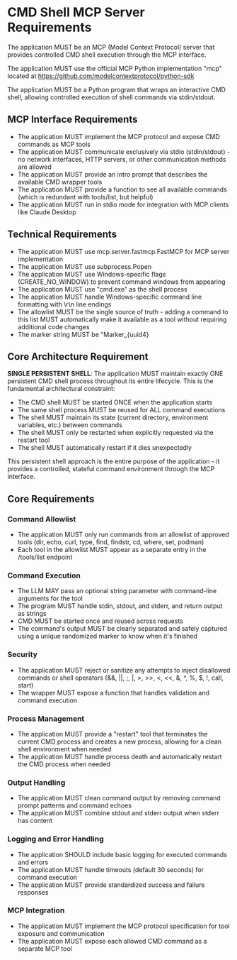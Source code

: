# CMD Shell MCP Server Requirements

The application MUST be an MCP (Model Context Protocol) server that provides controlled CMD shell execution through the MCP interface.

The application MUST use the official MCP Python implementation "mcp" located at https://github.com/modelcontextprotocol/python-sdk

The application MUST be a Python program that wraps an interactive CMD shell, allowing controlled execution of shell commands via stdin/stdout.

## MCP Interface Requirements

- The application MUST implement the MCP protocol and expose CMD commands as MCP tools
- The application MUST communicate exclusively via stdio (stdin/stdout) - no network interfaces, HTTP servers, or other communication methods are allowed
- The application MUST provide an intro prompt that describes the available CMD wrapper tools
- The application MUST provide a function to see all available commands (which is redundant with tools/list, but helpful)
- The application MUST run in stdio mode for integration with MCP clients like Claude Desktop

## Technical Requirements
- The application MUST use mcp.server.fastmcp.FastMCP for MCP server implementation
- The application MUST use subprocess.Popen
- The application MUST use Windows-specific flags (CREATE_NO_WINDOW) to prevent command windows from appearing
- The application MUST use "cmd.exe" as the shell process
- The application MUST handle Windows-specific command line formatting with \r\n line endings
- The allowlist MUST be the single source of truth - adding a command to this list MUST automatically make it available as a tool without requiring additional code changes
- The marker string MUST be "Marker_{uuid4}

## Core Architecture Requirement

**SINGLE PERSISTENT SHELL**: The application MUST maintain exactly ONE persistent CMD shell process throughout its entire lifecycle. This is the fundamental architectural constraint:

- The CMD shell MUST be started ONCE when the application starts
- The same shell process MUST be reused for ALL command executions
- The shell MUST maintain its state (current directory, environment variables, etc.) between commands
- The shell MUST only be restarted when explicitly requested via the restart tool
- The shell MUST automatically restart if it dies unexpectedly

This persistent shell approach is the entire purpose of the application - it provides a controlled, stateful command environment through the MCP interface.

## Core Requirements

### Command Allowlist
- The application MUST only run commands from an allowlist of approved tools (dir, echo, curl, type, find, findstr, cd, where, set, podman)
- Each tool in the allowlist MUST appear as a separate entry in the /tools/list endpoint

### Command Execution
- The LLM MAY pass an optional string parameter with command-line arguments for the tool
- The program MUST handle stdin, stdout, and stderr, and return output as strings
- CMD MUST be started once and reused across requests
- The command's output MUST be clearly separated and safely captured using a unique randomized marker to know when it's finished

### Security
- The application MUST reject or sanitize any attempts to inject disallowed commands or shell operators (&&, ||, ;, |, >, >>, <, <<, &, ^, %, $, !, call, start)
- The wrapper MUST expose a function that handles validation and command execution

### Process Management
- The application MUST provide a "restart" tool that terminates the current CMD process and creates a new process, allowing for a clean shell environment when needed
- The application MUST handle process death and automatically restart the CMD process when needed

### Output Handling
- The application MUST clean command output by removing command prompt patterns and command echoes
- The application MUST combine stdout and stderr output when stderr has content

### Logging and Error Handling
- The application SHOULD include basic logging for executed commands and errors
- The application MUST handle timeouts (default 30 seconds) for command execution
- The application MUST provide standardized success and failure responses

### MCP Integration
- The application MUST implement the MCP protocol specification for tool exposure and communication
- The application MUST expose each allowed CMD command as a separate MCP tool
